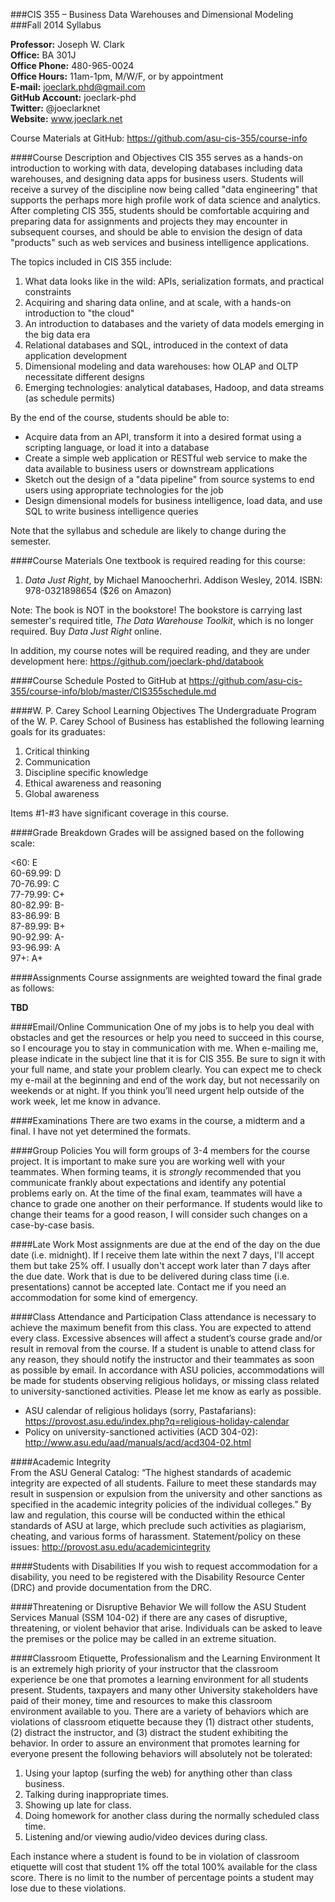 ###CIS 355 – Business Data Warehouses and Dimensional Modeling  
###Fall 2014 Syllabus

**Professor:**  Joseph W. Clark  
**Office:** BA 301J  
**Office Phone:**  480-965-0024  
**Office Hours:**  11am-1pm, M/W/F, or by appointment	  
**E-mail:**  joeclark.phd@gmail.com  
**GitHub Account:**  joeclark-phd  
**Twitter:** @joeclarknet  
**Website:** www.joeclark.net

Course Materials at GitHub:  https://github.com/asu-cis-355/course-info 

####Course Description and Objectives
CIS 355 serves as a hands-on introduction to working with data, developing databases including data warehouses, and designing data apps for business users.  Students will receive a survey of the discipline now being called "data engineering" that supports the perhaps more high profile work of data science and analytics.  After completing CIS 355, students should be comfortable acquiring and preparing data for assignments and projects they may encounter in subsequent courses, and should be able to envision the design of data "products" such as web services and business intelligence applications. 

The topics included in CIS 355 include:

1. What data looks like in the wild: APIs, serialization formats, and practical constraints
2. Acquiring and sharing data online, and at scale, with a hands-on introduction to "the cloud"
3. An introduction to databases and the variety of data models emerging in the big data era
4. Relational databases and SQL, introduced in the context of data application development
5. Dimensional modeling and data warehouses: how OLAP and OLTP necessitate different designs
6. Emerging technologies: analytical databases, Hadoop, and data streams (as schedule permits)

By the end of the course, students should be able to:

- Acquire data from an API, transform it into a desired format using a scripting language, or load it into a database
- Create a simple web application or RESTful web service to make the data available to business users or downstream applications
- Sketch out the design of a "data pipeline" from source systems to end users using appropriate technologies for the job
- Design dimensional models for business intelligence, load data, and use SQL to write business intelligence queries

Note that the syllabus and schedule are likely to change during the semester.

####Course Materials 
One textbook is required reading for this course:

1. *Data Just Right*, by Michael Manoocherhri.  Addison Wesley, 2014.   ISBN: 978-0321898654   ($26 on Amazon)

Note: The book is NOT in the bookstore! The bookstore is carrying last semester's required title, *The Data Warehouse Toolkit*, which is no longer required.  Buy *Data Just Right* online.

In addition, my course notes will be required reading, and they are under development here: https://github.com/joeclark-phd/databook

####Course Schedule
Posted to GitHub at https://github.com/asu-cis-355/course-info/blob/master/CIS355schedule.md

####W. P. Carey School Learning Objectives
The Undergraduate Program of the W. P. Carey School of Business has established the following learning goals for its graduates:

1. Critical thinking
2. Communication
3. Discipline specific knowledge
4. Ethical awareness and reasoning
5. Global awareness

Items #1-#3 have significant coverage in this course.

####Grade Breakdown
Grades will be assigned based on the following scale:

<60: E  
60-69.99: D  
70-76.99: C  
77-79.99: C+  
80-82.99: B-  
83-86.99: B  
87-89.99: B+  
90-92.99: A-  
93-96.99: A  
97+: A+

####Assignments
Course assignments are weighted toward the final grade as follows:

**TBD**



####Email/Online Communication 
One of my jobs is to help you deal with obstacles and get the resources or help you need to succeed in this course, so I encourage you to stay in communication with me.  When e-mailing me, please indicate in the subject line that it is for CIS 355.  Be sure to sign it with your full name, and state your problem clearly.  You can expect me to check my e-mail at the beginning and end of the work day, but not necessarily on weekends or at night.  If you think you’ll need urgent help outside of the work week, let me know in advance.

####Examinations 
There are two exams in the course, a midterm and a final.  I have not yet determined the formats.
	
####Group Policies 
You will form groups of 3-4 members for the course project.  It is important to make sure you are working well with your teammates.  When forming teams, it is *strongly* recommended that you communicate frankly about expectations and identify any potential problems early on.  At the time of the final exam, teammates will have a chance to grade one another on their performance.  If students would like to change their teams for a good reason, I will consider such changes on a case-by-case basis.

####Late Work
Most assignments are due at the end of the day on the due date (i.e. midnight).  If I receive them late within the next 7 days, I'll accept them but take 25% off.  I usually don't accept work later than 7 days after the due date.  Work that is due to be delivered during class time (i.e. presentations) cannot be accepted late.  Contact me if you need an accommodation for some kind of emergency.

####Class Attendance and Participation 
Class attendance is necessary to achieve the maximum benefit from this class. You are expected to attend every class. Excessive absences will affect a student’s course grade and/or result in removal from the course.  If a student is unable to attend class for any reason, they should notify the instructor and their teammates as soon as possible by email.  In accordance with ASU policies, accommodations will be made for students observing religious holidays, or missing class related to university-sanctioned activities.  Please let me know as early as possible.
- ASU calendar of religious holidays (sorry, Pastafarians): https://provost.asu.edu/index.php?q=religious-holiday-calendar
- Policy on university-sanctioned activities (ACD 304-02): http://www.asu.edu/aad/manuals/acd/acd304-02.html

####Academic Integrity  
From the ASU General Catalog:  “The highest standards of academic integrity are expected of all students. Failure to meet these standards may result in suspension or expulsion from the university and other sanctions as specified in the academic integrity policies of the individual colleges.”  By law and regulation, this course will be conducted within the ethical standards of ASU at large, which preclude such activities as plagiarism, cheating, and various forms of harassment.  Statement/policy on these issues:    http://provost.asu.edu/academicintegrity

####Students with Disabilities
If you wish to request accommodation for a disability, you need to be registered with the Disability Resource Center (DRC) and provide documentation from the DRC.

####Threatening or Disruptive Behavior
We will follow the ASU Student Services Manual (SSM 104-02) if there are any cases of disruptive, threatening, or violent behavior that arise.  Individuals can be asked to leave the premises or the police may be called in an extreme situation.

####Classroom Etiquette, Professionalism and the Learning Environment
It is an extremely high priority of your instructor that the classroom experience be one that promotes a learning environment for all students present. Students, taxpayers and many other University stakeholders have paid of their money, time and resources to make this classroom environment available to you. There are a variety of behaviors which are violations of classroom etiquette because they (1) distract other students, (2) distract the instructor, and (3) distract the student exhibiting the behavior. In order to assure an environment that promotes learning for everyone present the following behaviors will absolutely not be tolerated:

1. Using your laptop (surfing the web) for anything other than class business.
2. Talking during inappropriate times.
3. Showing up late for class.
4. Doing homework for another class during the normally scheduled class time.
5. Listening and/or viewing audio/video devices during class.

Each instance where a student is found to be in violation of classroom etiquette will cost that student 1% off the total 100% available for the class score. There is no limit to the number of percentage points a student may lose due to these violations.
